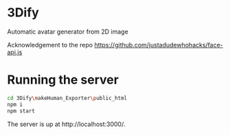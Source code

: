 # 3Dify
Automatic avatar generator from 2D image

Acknowledgement to the repo https://github.com/justadudewhohacks/face-api.js

# Running the server

``` bash
cd 3Dify\makeHuman_Exporter\public_html
npm i
npm start
```

The server is up at http://localhost:3000/.
